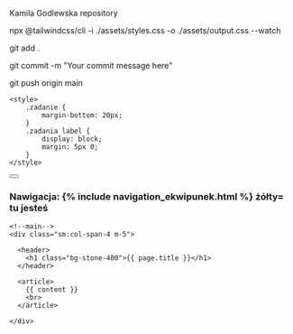 Kamila Godlewska repository

npx @tailwindcss/cli -i ./assets/styles.css -o ./assets/output.css --watch

git add .

git commit -m "Your commit message here"

git push origin main


<!DOCTYPE html>
<html lang="pl">

  <head>
    <meta charset="UTF-8" />
    <link rel="icon" href="assets/images/icon.png" type="image/png">
    <meta name="viewport" content="width=device-width, initial-scale=1.0" />
    <title>Górołazy</title>
    <link rel="stylesheet" href="assets/output.css" />    
    <script defer src="https://cdn.jsdelivr.net/npm/alpinejs@3.x.x/dist/cdn.min.js"></script>
    
    <style>
        .zadanie {
            margin-bottom: 20px;
        }
        .zadania label {
            display: block;
            margin: 5px 0;
        }
    </style>

  </head>
      
<body x-data="{ sidebarOpen: false, isMobile: window.innerWidth < 640 }" 
  x-init="window.addEventListener('resize', () => { isMobile = window.innerWidth < 640 })" 
  class="h-full">
  <button @click="sidebarOpen = !sidebarOpen" 
    class="fixed z-50 sm:hidden top-2 left-2 px-6 py-3 lightShadow cursor-pointer rounded-full bg-white orangeShadow font-medium">
    <i class="fas fa-bars" x-show="!sidebarOpen"></i>
    <i class="fas fa-times" x-show="sidebarOpen"></i>
  </button>

  <div class="grid grid-cols-1 sm:grid-cols-6 lg:grid-cols-5 gap-6 items-stretch min-h-screen">
    <!-- sidebar -->
    <div x-show="!isMobile() || sidebarOpen" 
        @click.away="if(isMobile()) sidebarOpen = false"
        :class="{ 'fixed inset-0 z-40 w-5/6': sidebarOpen && isMobile() }" 
        class="sm:col-span-2 lg:col-span-1 bg-amber-900 transition-all duration-300 h-full"
        :style="sidebarOpen && isMobile() ? 'display: block !important' : ''">
      <h3 class="bg-stone-400">
      Nawigacja: {% include navigation_ekwipunek.html %} żółty= tu jesteś
      </h3>
    </div>

    <!--main-->
    <div class="sm:col-span-4 m-5">
      
      <header>
        <h1 class="bg-stone-400">{{ page.title }}</h1>
      </header>
    
      <article>
        {{ content }}
        <br>
      </article>
    
    </div>
  </div>

<script>
    function checkScreenSize() {
            return window.innerWidth < 640;
    }
</script>

  </body>
</html>
